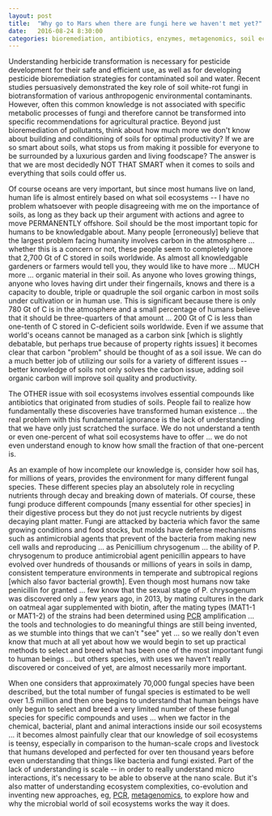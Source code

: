 ```yaml
---
layout: post
title:  "Why go to Mars when there are fungi here we haven't met yet?"
date:   2016-08-24 8:30:00
categories: bioremediation, antibiotics, enzymes, metagenomics, soil ecosystems
---
```

Understanding herbicide transformation is necessary for pesticide development for their safe and efficient use, as well as for developing pesticide bioremediation strategies for contaminated soil and water. Recent studies persuasively demonstrated the key role of soil white-rot fungi in biotransformation of various anthropogenic environmental contaminants. However, often this common knowledge is not associated with specific metabolic processes of fungi and therefore cannot be transformed into specific recommendations for agricultural practice.  Beyond just bioremediation of pollutants, think about how much more we don't know about building and conditioning of soils for optimal productivity?  If we are so smart about soils, what stops us from making it possible for everyone to be surrounded by a luxurious garden and living foodscape?  The answer is that we are most decidedly NOT THAT SMART when it comes to soils and everything that soils could offer us.  

Of course oceans are very important, but since most humans live on land, human life is almost entirely based on what soil ecosystems -- I have no problem whatsoever with people disagreeing with me on the importance of soils, as long as they back up their argument with actions and agree to move PERMANENTLY offshore.  Soil should be the most important topic for humans to be knowledgable about.  Many people [erroneously] believe that the largest problem facing humanity involves carbon in the atmosphere ... whether this is a concern or not, these people seem to completely ignore that 2,700 Gt of C stored in soils worldwide.  As almost all knowledgable gardeners or farmers would tell you, they would like to have more ... MUCH more ... organic material in their soil.  As anyone who loves growing things, anyone who loves having dirt under their fingernails, knows and there is a capacity to double, triple or quadruple the soil organic carbon in most soils under cultivation or in human use.  This is significant because there is only 780 Gt of C is in the atmosphere and a small percentage of humans believe that it should be three-quarters of that amount ... 200 Gt of C is less than one-tenth of C stored in C-deficient soils worldwide. Even if we assume that world's oceans cannot be managed as a carbon sink [which is slightly debatable, but perhaps true because of property rights issues] it becomes clear that carbon "problem" should be thought of as a soil issue. We can do a much better job of utilizing our soils for a variety of different issues -- better knowledge of soils not only solves the carbon  issue, adding soil organic carbon will improve soil quality and productivity.  

The OTHER issue with soil ecosystems involves essential compounds like antibiotics that originated from studies of soils.  People fail to realize how fundamentally these discoveries have transformed human existence ... the real problem with this fundamental ignorance is the lack of understanding that we have only just scratched the surface.  We do not understand a tenth or even one-percent of what soil ecosystems have to offer ... we do not even understand enough to know how small the fraction of that one-percent is.  

As an example of how incomplete our knowledge is, consider how soil has, for millions of years, provides the environment for many different fungal species. These different species play an absolutely role in recycling nutrients through decay and breaking down of materials. Of course, these fungi produce different compounds [many essential for other species] in their digestive process but they do not just recycle nutrients by digest decaying plant matter. Fungi are attacked by bacteria which favor the same growing conditions and food stocks, but molds have defense mechanisms such as antimicrobial agents that prevent of the bacteria from making new cell walls and reproducing ... as Penicillium chrysogenum ... the ability of P. chrysogenum to produce antimicrobial agent penicillin appears to have evolved over hundreds of thousands or millions of years in soils in damp, consistent temperature environments in temperate and subtropical regions [which also favor bacterial growth]. Even though most humans now take penicillin for granted ... few know that the sexual stage of P. chrysogenum was discovered only a few years ago, in 2013, by mating cultures in the dark on oatmeal agar supplemented with biotin, after the mating types (MAT1-1 or MAT1-2) of the strains had been determined using [PCR](https://en.wikipedia.org/wiki/Polymerase_chain_reaction) amplification ... the tools and technologies to do meaningful things are still being invented, as we stumble into things that we can't "see" yet ...  so we really don't even know that much at all yet about how we would begin to set up practical methods to select and breed what has been one of the most important fungi to human beings ... but others species, with uses we haven't really discovered or conceived of yet, are almost necessarily more important.  

When one considers that approximately 70,000 fungal species have been described, but the total number of fungal species is estimated to be well over 1.5 million and then one begins to understand that human beings have only begun to select and breed a very limited number of these fungal species for specific compounds and uses ... when we factor in the chemical, bacterial, plant and animal interactions inside our soil ecosystems ... it becomes almost painfully clear that our knowledge of soil ecosystems is teensy, especially in comparison to the human-scale crops and livestock that humans developed and perfected for over ten thousand years before even understanding that things like bacteria and fungi existed. Part of the lack of understanding is scale -- in order to really understand micro interactions, it's necessary to be able to observe at the nano scale. But it's also matter of understanding ecosystem complexities, co-evolution and inventing new approaches, eg, [PCR](https://en.wikipedia.org/wiki/Polymerase_chain_reaction), [metagenomics](https://en.wikipedia.org/wiki/Metagenomics), to explore how and why the microbial world of soil ecosystems works the way it does.  
